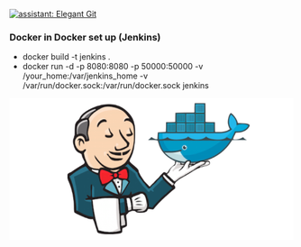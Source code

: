[![assistant: Elegant Git](https://img.shields.io/badge/assistant-Elegant%20Git-000000.svg)](https://github.com/bees-hive/elegant-git)
### Docker in Docker set up (Jenkins)

- docker build -t jenkins .
- docker run -d -p 8080:8080 -p 50000:50000 -v /your_home:/var/jenkins_home -v /var/run/docker.sock:/var/run/docker.sock jenkins


![Jenkins](jenkins.png)